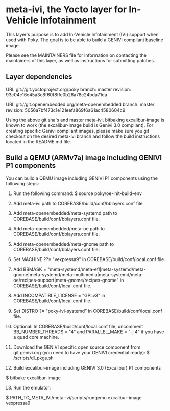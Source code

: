 meta-ivi, the Yocto layer for In-Vehicle Infotainment
=====================================================

This layer's purpose is to add In-Vehicle Infotainment (IVI) support when
used with Poky.  The goal is to be able to build a GENIVI compliant baseline
image.

Please see the MAINTAINERS file for information on contacting the maintainers
of this layer, as well as instructions for submitting patches.

Layer dependencies
------------------

URI: git://git.yoctoproject.org/poky
branch: master
revision: 93c04c16e45a3c8f60f8ffc0b26a78c24bda71da

URI: git://git.openembedded.org/meta-openembedded
branch: master
revision: 5056a7bf473c1e121eefa869f6a61ac4580604c9

Using the above git sha's and master meta-ivi, bitbaking excalibur-image is known to work (the excalibur-image build is Genivi 3.0 compliant).
For creating specific Genivi compliant images, please make sure you git checkout on the desired meta-ivi branch and follow the build instructions 
located in the README.md file.

Build a QEMU (ARMv7a) image including GENIVI P1 components
----------------------------------------------------------

You can build a QEMU image including GENIVI P1 components using the following steps:

1. Run the following command: $ source poky/oe-init-build-env

2. Add meta-ivi path to COREBASE/build/conf/bblayers.conf file.

3. Add meta-openembedded/meta-systemd path to COREBASE/build/conf/bblayers.conf file.

4. Add meta-openembedded/meta-oe path to COREBASE/build/conf/bblayers.conf file.

5. Add meta-openembedded/meta-gnome path to COREBASE/build/conf/bblayers.conf file.

6. Set MACHINE ??= "vexpressa9" in COREBASE/build/conf/local.conf file.

7. Add BBMASK = "meta-systemd/meta-efl|meta-systemd/meta-gnome|meta-systemd/meta-multimedia|meta-systemd/meta-oe/recipes-support|meta-gnome/recipes-gnome"
 in COREBASE/build/conf/local.conf file.

8. Add INCOMPATIBLE_LICENSE = "GPLv3" in COREBASE/build/conf/local.conf file.

9. Set DISTRO ?= "poky-ivi-systemd" in COREBASE/build/conf/local.conf file.

10. Optional: In COREBASE/build/conf/local.conf file, uncomment BB_NUMBER_THREADS = "4" and PARALLEL_MAKE = "-j 4" if you have a quad core machine.

11. Download the GENIVI specific open source component from git.genivi.org (you need to have your GENIVI credential ready):
   $ <meta-ivi-layer-path>/scripts/dl_pkgs.sh

12. Build excalibur-image including GENIVI 3.0 (Excalibur) P1 components

   $ bitbake excalibur-image

13. Run the emulator:

   $ PATH_TO_META_IVI/meta-ivi/scripts/runqemu excalibur-image vexpressa9
